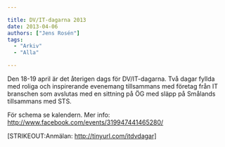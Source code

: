 ```yaml
---

title: DV/IT-dagarna 2013
date: 2013-04-06
authors: ["Jens Rosén"]
tags:
  - "Arkiv"
  - "Alla"

---
```


Den 18-19 april är det återigen dags för DV/IT-dagarna. Två dagar fyllda
med roliga och inspirerande evenemang tillsammans med företag från IT
branschen som avslutas med en sittning på ÖG med släpp på Smålands
tillsammans med STS.

 För schema se kalendern.
 Mer info: http://www.facebook.com/events/319947441465280/

[STRIKEOUT:Anmälan: http://tinyurl.com/itdvdagar]